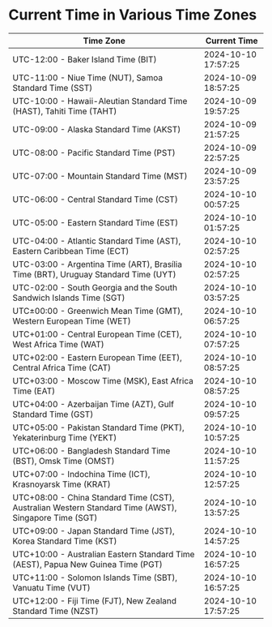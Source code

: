 # Current Time in Various Time Zones

| Time Zone | Current Time |
|-----------|--------------|
| UTC-12:00 - Baker Island Time (BIT) | 2024-10-10 17:57:25 |
| UTC-11:00 - Niue Time (NUT), Samoa Standard Time (SST) | 2024-10-09 18:57:25 |
| UTC-10:00 - Hawaii-Aleutian Standard Time (HAST), Tahiti Time (TAHT) | 2024-10-09 19:57:25 |
| UTC-09:00 - Alaska Standard Time (AKST) | 2024-10-09 21:57:25 |
| UTC-08:00 - Pacific Standard Time (PST) | 2024-10-09 22:57:25 |
| UTC-07:00 - Mountain Standard Time (MST) | 2024-10-09 23:57:25 |
| UTC-06:00 - Central Standard Time (CST) | 2024-10-10 00:57:25 |
| UTC-05:00 - Eastern Standard Time (EST) | 2024-10-10 01:57:25 |
| UTC-04:00 - Atlantic Standard Time (AST), Eastern Caribbean Time (ECT) | 2024-10-10 02:57:25 |
| UTC-03:00 - Argentina Time (ART), Brasília Time (BRT), Uruguay Standard Time (UYT) | 2024-10-10 02:57:25 |
| UTC-02:00 - South Georgia and the South Sandwich Islands Time (SGT) | 2024-10-10 03:57:25 |
| UTC±00:00 - Greenwich Mean Time (GMT), Western European Time (WET) | 2024-10-10 06:57:25 |
| UTC+01:00 - Central European Time (CET), West Africa Time (WAT) | 2024-10-10 07:57:25 |
| UTC+02:00 - Eastern European Time (EET), Central Africa Time (CAT) | 2024-10-10 08:57:25 |
| UTC+03:00 - Moscow Time (MSK), East Africa Time (EAT) | 2024-10-10 08:57:25 |
| UTC+04:00 - Azerbaijan Time (AZT), Gulf Standard Time (GST) | 2024-10-10 09:57:25 |
| UTC+05:00 - Pakistan Standard Time (PKT), Yekaterinburg Time (YEKT) | 2024-10-10 10:57:25 |
| UTC+06:00 - Bangladesh Standard Time (BST), Omsk Time (OMST) | 2024-10-10 11:57:25 |
| UTC+07:00 - Indochina Time (ICT), Krasnoyarsk Time (KRAT) | 2024-10-10 12:57:25 |
| UTC+08:00 - China Standard Time (CST), Australian Western Standard Time (AWST), Singapore Time (SGT) | 2024-10-10 13:57:25 |
| UTC+09:00 - Japan Standard Time (JST), Korea Standard Time (KST) | 2024-10-10 14:57:25 |
| UTC+10:00 - Australian Eastern Standard Time (AEST), Papua New Guinea Time (PGT) | 2024-10-10 16:57:25 |
| UTC+11:00 - Solomon Islands Time (SBT), Vanuatu Time (VUT) | 2024-10-10 16:57:25 |
| UTC+12:00 - Fiji Time (FJT), New Zealand Standard Time (NZST) | 2024-10-10 17:57:25 |
